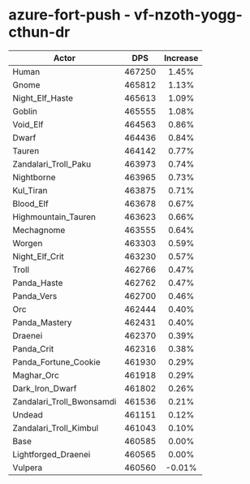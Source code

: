 # azure-fort-push - vf-nzoth-yogg-cthun-dr
| Actor | DPS | Increase |
|---|:---:|:---:|
|Human|467250|1.45%|
|Gnome|465812|1.13%|
|Night_Elf_Haste|465613|1.09%|
|Goblin|465555|1.08%|
|Void_Elf|464563|0.86%|
|Dwarf|464436|0.84%|
|Tauren|464142|0.77%|
|Zandalari_Troll_Paku|463973|0.74%|
|Nightborne|463965|0.73%|
|Kul_Tiran|463875|0.71%|
|Blood_Elf|463678|0.67%|
|Highmountain_Tauren|463623|0.66%|
|Mechagnome|463555|0.64%|
|Worgen|463303|0.59%|
|Night_Elf_Crit|463230|0.57%|
|Troll|462766|0.47%|
|Panda_Haste|462762|0.47%|
|Panda_Vers|462700|0.46%|
|Orc|462444|0.40%|
|Panda_Mastery|462431|0.40%|
|Draenei|462370|0.39%|
|Panda_Crit|462316|0.38%|
|Panda_Fortune_Cookie|461930|0.29%|
|Maghar_Orc|461918|0.29%|
|Dark_Iron_Dwarf|461802|0.26%|
|Zandalari_Troll_Bwonsamdi|461536|0.21%|
|Undead|461151|0.12%|
|Zandalari_Troll_Kimbul|461043|0.10%|
|Base|460585|0.00%|
|Lightforged_Draenei|460565|0.00%|
|Vulpera|460560|-0.01%|

